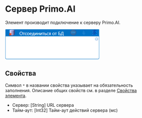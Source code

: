 # Сервер Primo.AI

Элемент производит подключение к серверу Primo.AI.

![](<../../../.gitbook/assets/отсоединиться от бд.png>)


## Свойства
Символ `*` в названии свойства указывает на обязательность заполнения. Описание общих свойств см. в разделе [Свойства элемента](https://docs.primo-rpa.ru/primo-rpa/primo-studio/process/elements#svoistva-elementa).
  
  - Сервер: [String] URL сервера
  - Тайм-аут: [Int32] Тайм-аут действий сервера (мс)
